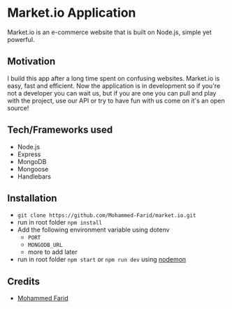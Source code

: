 # Market.io Application

Market.io is an e-commerce website that is built on Node.js, simple yet powerful.

## Motivation

I build this app after a long time spent on confusing websites. Market.io is easy, fast and efficient. Now the application is in development so if you're not a developer you can wait us, but if you are one you can pull and play with the project, use our API or try to have fun with us come on it's an open source!

## Tech/Frameworks used

- Node.js
- Express
- MongoDB
- Mongoose
- Handlebars

## Installation

- `git clone https://github.com/Mohammed-Farid/market.io.git`
- run in root folder `npm install`
- Add the following environment variable using dotenv
  - `PORT`
  - `MONGODB_URL`
  - more to add later
- run in root folder `npm start` or `npm run dev` using [nodemon](https://github.com/remy/nodemon)

## Credits

- [Mohammed Farid](https://github.com/Mohammed-Farid)
